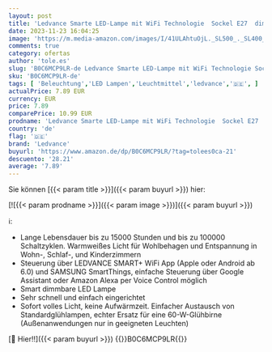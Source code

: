 ```yaml
---
layout: post
title: 'Ledvance Smarte LED-Lampe mit WiFi Technologie  Sockel E27  dimmbar  warmweiß  2700K   ersetzt Glühlampen mit 60W  steuerbar mit Alexa  Google Assistant und Samsung SmartThings  SMART+  1er-Pack'
date: 2023-11-23 16:04:25
image: 'https://m.media-amazon.com/images/I/41ULAhtuOjL._SL500_._SL400_.jpg'
comments: true
category: ofertas
author: 'tole.es'
slug: 'B0C6MCP9LR-de Ledvance Smarte LED-Lampe mit WiFi Technologie Sockel E27...'
sku: 'B0C6MCP9LR-de'
tags: [ 'Beleuchtung','LED Lampen','Leuchtmittel','ledvance','🇩🇪', ]
actualPrice: 7.89 EUR
currency: EUR
price: 7.89
comparePrice: 10.99 EUR
prodname: 'Ledvance Smarte LED-Lampe mit WiFi Technologie  Sockel E27  dimmbar  warmweiß  2700K   ersetzt Glühlampen mit 60W  steuerbar mit Alexa  Google Assistant und Samsung SmartThings  SMART+  1er-Pack'
country: 'de'
flag: '🇩🇪'
brand: 'Ledvance'
buyurl: 'https://www.amazon.de/dp/B0C6MCP9LR/?tag=tolees0ca-21'
descuento: '28.21'
average: '7.89'
---
```


Sie können [{{< param title >}}]({{< param buyurl >}}) hier:

[![{{< param prodname >}}]({{< param image >}})]({{< param buyurl >}})

ℹ️:

- Lange Lebensdauer bis zu 15000 Stunden und bis zu 100000 Schaltzyklen. Warmweißes Licht für Wohlbehagen und Entspannung in Wohn-, Schlaf-, und Kinderzimmern
- Steuerung über LEDVANCE SMART+ WiFi App (Apple oder Android ab 6.0) und SAMSUNG SmartThings, einfache Steuerung über Google Assistant oder Amazon Alexa per Voice Control möglich
- Smart dimmbare LED Lampe
- Sehr schnell und einfach eingerichtet
- Sofort volles Licht, keine Aufwärmzeit. Einfacher Austausch von Standardglühlampen, echter Ersatz für eine 60-W-Glühbirne (Außenanwendungen nur in geeigneten Leuchten)

[🛒 Hier!!]({{< param buyurl >}})
{{<world>}}B0C6MCP9LR{{</world>}}
